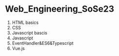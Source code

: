 # Web_Engineering_SoSe23
1. HTML basics
2. CSS
3. Javascript bascis
4. Javascript 
5. EventHandler&ES6&Typescript
6. Vue.js

